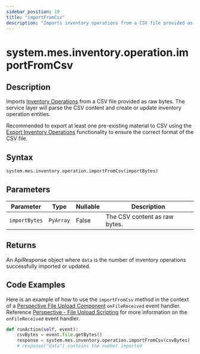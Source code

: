 ```yaml
---
sidebar_position: 19
title: "importFromCsv"
description: "Imports inventory operations from a CSV file provided as raw bytes"
---
```


# system.mes.inventory.operation.importFromCsv

## Description

Imports [Inventory Operations](../../data-model/inventory-operation-model/inventory-operation) from a CSV file provided as raw bytes.
The service layer will parse the CSV content and create or update inventory operation entities.

Recommended to export at least one pre-existing material to CSV using the [Export Inventory Operations](export-as-csv.md)
functionality to ensure the correct format of the CSV file.

## Syntax

```python
system.mes.inventory.operation.importFromCsv(importBytes)
```

## Parameters

| Parameter     | Type      | Nullable | Description                   |
| ------------- | --------- | -------- | ----------------------------- |
| `importBytes` | `PyArray` | False    | The CSV content as raw bytes. |

## Returns

An ApiResponse object where `data` is the number of inventory operations successfully imported or updated.

## Code Examples

Here is an example of how to use the `importFromCsv` method in the context of a [Perspective File Upload Component](https://www.docs.inductiveautomation.com/docs/8.1/appendix/components/perspective-components/perspective-input-palette/perspective-file-upload)
`onFileReceived` event handler. Reference [Perspective - File Upload Scripting](https://www.docs.inductiveautomation.com/docs/8.1/appendix/components/perspective-components/perspective-input-palette/perspective-file-upload/perspective-file-upload-scripting)
for more information on the `onFileReceived` event handler.

```python
def runAction(self, event):
	csvBytes = event.file.getBytes()
	response = system.mes.inventory.operation.importFromCsv(csvBytes)
	# response["data"] contains the number imported
```
